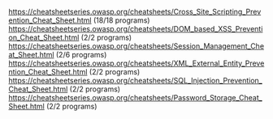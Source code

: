 https://cheatsheetseries.owasp.org/cheatsheets/Cross_Site_Scripting_Prevention_Cheat_Sheet.html (18/18 programs) 
https://cheatsheetseries.owasp.org/cheatsheets/DOM_based_XSS_Prevention_Cheat_Sheet.html (2/2 programs)
https://cheatsheetseries.owasp.org/cheatsheets/Session_Management_Cheat_Sheet.html (2/6 programs)
https://cheatsheetseries.owasp.org/cheatsheets/XML_External_Entity_Prevention_Cheat_Sheet.html (2/2 programs)
https://cheatsheetseries.owasp.org/cheatsheets/SQL_Injection_Prevention_Cheat_Sheet.html (2/2 programs)
https://cheatsheetseries.owasp.org/cheatsheets/Password_Storage_Cheat_Sheet.html (2/2 programs) 


